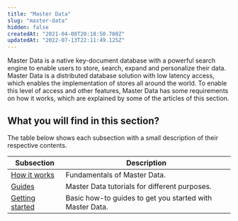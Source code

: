 ```yaml
---
title: "Master Data"
slug: "master-data"
hidden: false
createdAt: "2021-04-08T20:18:50.708Z"
updatedAt: "2022-07-13T22:11:49.125Z"
---
```


Master Data is a native key-document database with a powerful search engine to enable users to store, search, expand and personalize their data. Master Data is a distributed database solution with low latency access, which enables the implementation of stores all around the world. To enable this level of access and other features, Master Data has some requirements on how it works, which are explained by some of the articles of this section.

## What you will find in this section?

The table below shows each subsection with a small description of their respective contents.

| Subsection | Description |
| - | - |
| [How it works](/docs/guides/master-data-how-it-works)  | Fundamentals of Master Data. |
| [Guides](/docs/guides/master-data-v2-guides)  | Master Data tutorials for different purposes. |
| [Getting started](/docs/guides/getting-started-1)   | Basic how-to guides to get you started with Master Data. |